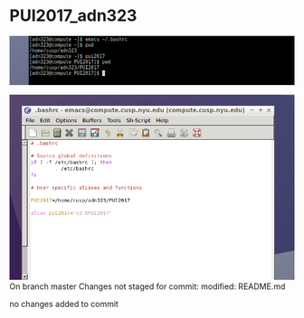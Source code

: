 # PUI2017_adn323



![Aliases displayed in terminal](https://github.com/andrewnell/PUI2017_adn323/blob/master/Terminal%20with%20new%20aliases%20v1%2020170917%20adn.PNG)

![bashrc aliases and functions](https://github.com/andrewnell/PUI2017_adn323/blob/master/bashrc%20Aliases%20v1%2020170917%20adn.PNG)On branch master
Changes not staged for commit:
	modified:   README.md

no changes added to commit
